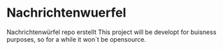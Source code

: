 # Nachrichtenwuerfel
Nachrichtenwürfel repo erstellt
This project will be developt for buisness purposes, so for a while it won`t be opensource.
